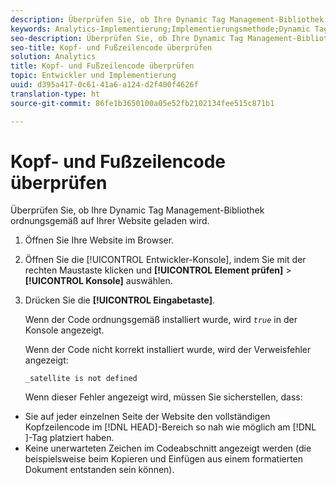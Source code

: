 ```yaml
---
description: Überprüfen Sie, ob Ihre Dynamic Tag Management-Bibliothek ordnungsgemäß auf Ihrer Website geladen wird.
keywords: Analytics-Implementierung;Implementierungsmethode;Dynamic Tag Management;DTM;Code;Seiten-Code;Kopfzeilencode;Fußzeilencode:Einbettungscode;Code überprüfen;Kopfzeilencode überprüfen;Fußzeilencode überprüfen;Registerkarte „Einbettung“;einbetten
seo-description: Überprüfen Sie, ob Ihre Dynamic Tag Management-Bibliothek ordnungsgemäß auf Ihrer Website geladen wird.
seo-title: Kopf- und Fußzeilencode überprüfen
solution: Analytics
title: Kopf- und Fußzeilencode überprüfen
topic: Entwickler und Implementierung
uuid: d395a417-0c61-41a6-a124-d2f400f4626f
translation-type: ht
source-git-commit: 86fe1b3650100a05e52fb2102134fee515c871b1

---
```



# Kopf- und Fußzeilencode überprüfen

Überprüfen Sie, ob Ihre Dynamic Tag Management-Bibliothek ordnungsgemäß auf Ihrer Website geladen wird.

1. Öffnen Sie Ihre Website im Browser.
1. Öffnen Sie die [!UICONTROL Entwickler-Konsole], indem Sie mit der rechten Maustaste klicken und **[!UICONTROL Element prüfen]** &gt; **[!UICONTROL Konsole]** auswählen.
1. Drücken Sie die **[!UICONTROL Eingabetaste]**.

   Wenn der Code ordnungsgemäß installiert wurde, wird *`true`* in der Konsole angezeigt.

   Wenn der Code nicht korrekt installiert wurde, wird der Verweisfehler angezeigt:

   `_satellite is not defined`

   Wenn dieser Fehler angezeigt wird, müssen Sie sicherstellen, dass:

* Sie auf jeder einzelnen Seite der Website den vollständigen Kopfzeilencode im [!DNL HEAD]-Bereich so nah wie möglich am [!DNL <head><meta http-equiv="Content-Type" content="text/html; charset=UTF-8">]-Tag platziert haben.
* Keine unerwarteten Zeichen im Codeabschnitt angezeigt werden (die beispielsweise beim Kopieren und Einfügen aus einem formatierten Dokument entstanden sein können).

